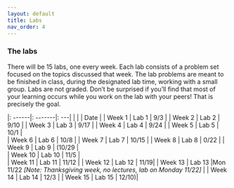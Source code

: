 ```yaml
---
layout: default 
title: Labs 
nav_order: 4
---
```


### The labs 

There will be 15 labs, one every week. Each lab consists of a problem set focused on the topics discussed that week. The lab problems are meant to be finished in class, during the designated lab time, working with a small group. Labs are not graded. Don’t be surprised if you’ll find that most of your learning occurs while you work on the lab with your peers! That is precisely the goal. 

|: ------|: -------|: ---|
|        |         | Date |
| Week 1 |  Lab 1  | 9/3 | 
| Week 2 |  Lab 2  | 9/10 |
| Week 3 |  Lab 3   | 9/17 | 
| Week 4 |  Lab 4  | 9/24 | 
| Week 5 |  Lab 5  | 10/1 |  
| Week 6 |  Lab 6   | 10/8 | 
| Week 7 |  Lab 7 | 10/15 | 
| Week 8 |  Lab 8 | 0/22 | 
| Week 9 |  Lab 9 | (10/29 |  
| Week 10 | Lab 10 | 11/5 |  
| Week 11 | Lab 11 | 11/12 | 
| Week 12 | Lab 12 | 11/19| 
| Week 13 | Lab 13  |Mon 11/22  _[Note: Thanksgiving week, no lectures, lab on Monday 11/22]_ | 
| Week 14 | Lab 14  | 12/3 | 
| Week 15 | Lab 15  | 12/10)| 
